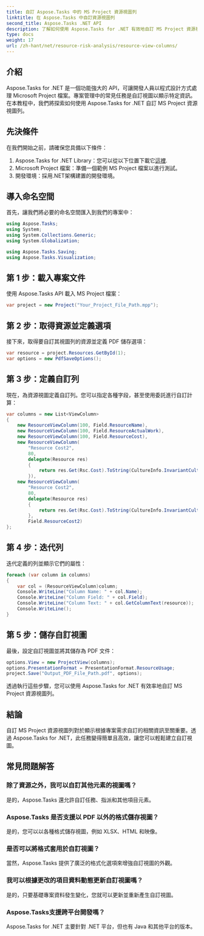```yaml
---
title: 自訂 Aspose.Tasks 中的 MS Project 資源視圖列
linktitle: 在 Aspose.Tasks 中自訂資源視圖列
second_title: Aspose.Tasks .NET API
description: 了解如何使用 Aspose.Tasks for .NET 有效地自訂 MS Project 資源視圖列。建立自訂視圖以實現更好的專案管理。
type: docs
weight: 17
url: /zh-hant/net/resource-risk-analysis/resource-view-columns/
---
```

## 介紹
Aspose.Tasks for .NET 是一個功能強大的 API，可讓開發人員以程式設計方式處理 Microsoft Project 檔案。專案管理中的常見任務是自訂視圖以顯示特定資訊。在本教程中，我們將探索如何使用 Aspose.Tasks for .NET 自訂 MS Project 資源視圖列。
## 先決條件
在我們開始之前，請確保您具備以下條件：
1.  Aspose.Tasks for .NET Library：您可以從以下位置下載它[這裡](https://releases.aspose.com/tasks/net/).
2. Microsoft Project 檔案：準備一個範例 MS Project 檔案以進行測試。
3. 開發環境：採用.NET架構建置的開發環境。
## 導入命名空間
首先，讓我們將必要的命名空間匯入到我們的專案中：
```csharp
using Aspose.Tasks;
using System;
using System.Collections.Generic;
using System.Globalization;

using Aspose.Tasks.Saving;
using Aspose.Tasks.Visualization;
```
## 第 1 步：載入專案文件
使用 Aspose.Tasks API 載入 MS Project 檔案：
```csharp
var project = new Project("Your_Project_File_Path.mpp");
```
## 第 2 步：取得資源並定義選項
接下來，取得要自訂其視圖列的資源並定義 PDF 儲存選項：
```csharp
var resource = project.Resources.GetById(1);
var options = new PdfSaveOptions();
```
## 第 3 步：定義自訂列
現在，為資源視圖定義自訂列。您可以指定各種字段，甚至使用委託進行自訂計算：
```csharp
var columns = new List<ViewColumn>
{
    new ResourceViewColumn(100, Field.ResourceName),
    new ResourceViewColumn(100, Field.ResourceActualWork),
    new ResourceViewColumn(100, Field.ResourceCost),
    new ResourceViewColumn(
        "Resource Cost2", 
        80,
        delegate(Resource res)
        {
            return res.Get(Rsc.Cost).ToString(CultureInfo.InvariantCulture);
        }),
    new ResourceViewColumn(
        "Resource Cost2", 
        80,
        delegate(Resource res)
        {
            return res.Get(Rsc.Cost).ToString(CultureInfo.InvariantCulture);
        }, 
        Field.ResourceCost2)
};
```
## 第 4 步：迭代列
迭代定義的列並顯示它們的屬性：
```csharp
foreach (var column in columns)
{
    var col = (ResourceViewColumn)column;
    Console.WriteLine("Column Name: " + col.Name);
    Console.WriteLine("Column Field: " + col.Field);
    Console.WriteLine("Column Text: " + col.GetColumnText(resource));
    Console.WriteLine();
}
```
## 第 5 步：儲存自訂視圖
最後，設定自訂視圖並將其儲存為 PDF 文件：
```csharp
options.View = new ProjectView(columns);
options.PresentationFormat = PresentationFormat.ResourceUsage;
project.Save("Output_PDF_File_Path.pdf", options);
```
透過執行這些步驟，您可以使用 Aspose.Tasks for .NET 有效率地自訂 MS Project 資源視圖列。
## 結論
自訂 MS Project 資源視圖列對於顯示根據專案需求自訂的相關資訊至關重要。透過 Aspose.Tasks for .NET，此任務變得簡單且高效，讓您可以輕鬆建立自訂視圖。
## 常見問題解答
### 除了資源之外，我可以自訂其他元素的視圖嗎？
是的，Aspose.Tasks 還允許自訂任務、指派和其他項目元素。
### Aspose.Tasks 是否支援以 PDF 以外的格式儲存視圖？
是的，您可以以各種格式儲存視圖，例如 XLSX、HTML 和映像。
### 是否可以將格式套用於自訂視圖？
當然，Aspose.Tasks 提供了廣泛的格式化選項來增強自訂視圖的外觀。
### 我可以根據更改的項目資料動態更新自訂視圖嗎？
是的，只要基礎專案資料發生變化，您就可以更新並重新產生自訂視圖。
### Aspose.Tasks支援跨平台開發嗎？
Aspose.Tasks for .NET 主要針對 .NET 平台，但也有 Java 和其他平台的版本。